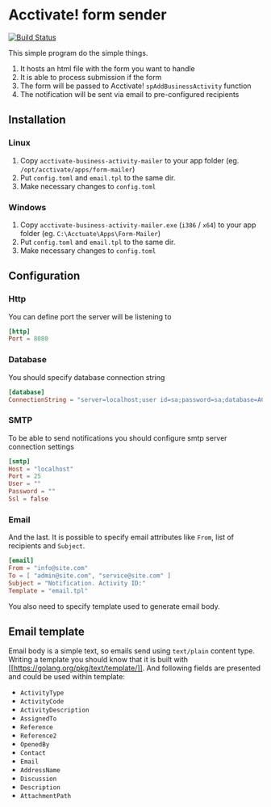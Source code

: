 # Acctivate! form sender

[![Build Status](https://travis-ci.org/andyglow/acctivate-business-activity-mailer.svg?branch=master)](https://travis-ci.org/andyglow/acctivate-business-activity-mailer)

This simple program do the simple things.
1. It hosts an html file with the form you want to handle
2. It is able to process submission if the form
3. The form will be passed to Acctivate! `spAddBusinessActivity` function
4. The notification will be sent via email to pre-configured recipients 

## Installation
### Linux
1. Copy `acctivate-business-activity-mailer` to your app folder (eg. `/opt/acctivate/apps/form-mailer`)
2. Put `config.toml` and `email.tpl` to the same dir.
3. Make necessary changes to `config.toml`

### Windows
1. Copy `acctivate-business-activity-mailer.exe` (`i386` / `x64`) to your app folder (eg. `C:\Acctuate\Apps\Form-Mailer`)
2. Put `config.toml` and `email.tpl` to the same dir.
3. Make necessary changes to `config.toml`

## Configuration
### Http
You can define port the server will be listening to
```toml
[http]
Port = 8080
```

### Database
You should specify database connection string
```toml
[database]
ConnectionString = "server=localhost;user id=sa;password=sa;database=ACCTivate$DB"
```

### SMTP
To be able to send notifications you should configure smtp server connection settings
```toml
[smtp]
Host = "localhost"
Port = 25
User = ""
Password = ""
Ssl = false
```

### Email
And the last. It is possible to specify email attributes like `From`, list of recipients and `Subject`.
```toml
[email]
From = "info@site.com"
To = [ "admin@site.com", "service@site.com" ]
Subject = "Notification. Activity ID:"
Template = "email.tpl"
```
You also need to specify template used to generate email body.

## Email template
Email body is a simple text, so emails send using `text/plain` content type.
Writing a template you should know that it is built with [[https://golang.org/pkg/text/template/]].
And following fields are presented and could be used within template:
- 	`ActivityType`
-  	`ActivityCode`
-  	`ActivityDescription`
-  	`AssignedTo`
-  	`Reference`
-  	`Reference2`
-  	`OpenedBy`
-  	`Contact`
-  	`Email`
-  	`AddressName`
-  	`Discussion`
-  	`Description`
-  	`AttachmentPath`
